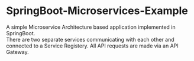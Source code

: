 # SpringBoot-Microservices-Example

A simple Microservice Architecture based application implemented in SpringBoot.    
There are two separate services communicating with each other and connected to a Service Registery. All API requests are made via an API Gateway.

